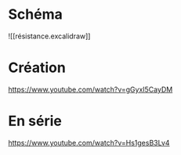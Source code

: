 # Schéma
![[résistance.excalidraw]]
# Création 
https://www.youtube.com/watch?v=gGyxI5CayDM
# En série
https://www.youtube.com/watch?v=Hs1gesB3Lv4